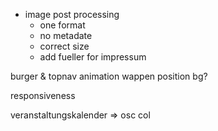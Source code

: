 - image post processing
  - one format
  - no metadate
  - correct size
  - add fueller for impressum

burger & topnav animation
wappen position
bg?

responsiveness

veranstaltungskalender => osc col